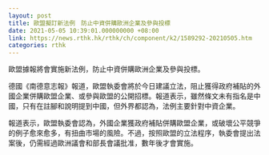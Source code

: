 ```yaml
---
layout: post
title: 歐盟擬訂新法例　防止中資併購歐洲企業及參與投標
date: 2021-05-05 10:39:01.000000000 +08:00
link: https://news.rthk.hk/rthk/ch/component/k2/1589292-20210505.htm
categories: rthk
---
```


歐盟據報將會實施新法例，防止中資併購歐洲企業及參與投標。

德國《南德意志報》報道，歐盟執委會將於今日建議立法，阻止獲得政府補貼的外國企業併購歐盟企業、或參與歐盟的公開招標。報道表示，雖然條文未有指名是中國，只有在註腳和說明提到中國，但外界都認為，法例主要針對中資企業。

報道表示，歐盟執委會認為，外國企業獲政府補貼併購歐盟企業，或破壞公平競爭的例子愈來愈多，有扭曲市場的風險。不過，按照歐盟的立法程序，執委會提出法案後，仍需經過歐洲議會和部長會議批准，數年後才會實施。
